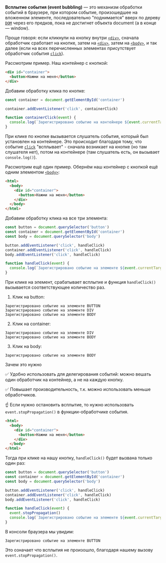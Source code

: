 **Всплытие события (event bubbling)** — это механизм обработки событий в браузере, при котором событие, произошедшее на вложенном элементе, последовательно "поднимается" вверх по дереву [`DOM`](/js/dom/) через его предков, пока не достигнет объекта document (а в конце — window).

Проще говоря: если кликнули на кнопку внутри [`<div>`](/html/div/), сначала обработчик сработает на кнопке, затем на [`<div>`](/html/div/), затем на [`<body>`](/html/body/), и так далее (если на всех перечисленных элементах присутствует обработчик события [`click`](/js/element-click/)).

Рассмотрим пример. Наш контейнер с кнопкой:

```html
<div id="container">
  <button>Нажми на меня</button>
</div>
```

Добавим обработку клика по кнопке:

```js
const container = document.getElementById('container')

container.addEventListener('click', containerClick)

function containerClick(event) {
  console.log(`Зарегистрировано событие на контейнере ${event.currentTarget.tagName}`)
}
```

При клике по кнопке вызывается слушатель события, который был установлен на контейнере. Это происходит благодаря тому, что событие [`click`](/js/element-click/) "всплывает" - сначала возникает на кнопке (но там слушателя нет), потом на контейнере (там слушатель есть, он вызывает `console.log()`).

Рассмотрим ещё один пример. Обернём наш контейнер с кнопкой ещё одним элементом [`<body>`](/html/body/):

```html
<html>
  <body>
    <div id="container">
      <button>Нажми на меня</button>
    </div>
  </body>
</html>
```

Добавим обработку клика на все три элемента:

```js
const button = document.querySelector('button')
const container = document.getElementById('container')
const body = document.querySelector('body')

button.addEventListener('click', handleClick)
container.addEventListener('click', handleClick)
body.addEventListener('click', handleClick)

function handleClick(event) {
  console.log(`Зарегистрировано событие на элементе ${event.currentTarget.tagName}`)
}
```

При клике на элемент, срабатывает всплытие и функция `handleClick()` вызывается соответствующее количество раз.
1. Клик на button:

  ```
  Зарегистрировано событие на элементе BUTTON
  Зарегистрировано событие на элементе DIV
  Зарегистрировано событие на элементе BODY
  ```
2. Клик на container:

  ```
  Зарегистрировано событие на элементе DIV
  Зарегистрировано событие на элементе BODY
  ```
3. Клик на body:

  ```
  Зарегистрировано событие на элементе BODY
  ```

Зачем это нужно

✅ Удобно использовать для делегирования событий: можно вешать один обработчик на контейнер, а не на каждую кнопку.

✅ Повышает производительность, т.к. можно использовать меньше обработчиков.

☝️ Если нужно остановить всплытие, то нужно использовать `event.stopPropagation()` в функции-обработчике события.

```html
<html>
  <body>
    <div id="container">
      <button>Нажми на меня</button>
    </div>
  </body>
</html>
```

Тогда при клике на нашу кнопку, `handleClick()` будет вызвана только один раз:
```js
const button = document.querySelector('button')
const container = document.getElementById('container')
const body = document.querySelector('body')

button.addEventListener('click', handleClick)
container.addEventListener('click', handleClick)
body.addEventListener('click', handleClick)

function handleClick(event) {
  event.stopPropagation()
  console.log(`Зарегистрировано событие на элементе ${event.currentTarget.tagName}`)
}
```

В консоли браузера мы увидим:
```
Зарегистрировано событие на элементе BUTTON
```

Это означает что всплытия не произошло, благодаря нашему вызову `event.stopPropagation()`.
